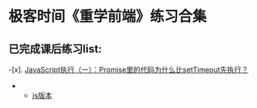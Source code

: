 # 极客时间《重学前端》练习合集

## 已完成课后练习list:
-[x]. [JavaScript执行（一）：Promise里的代码为什么比setTimeout先执行？](https://time.geekbang.org/column/article/82764)  
- * [js版本]()

